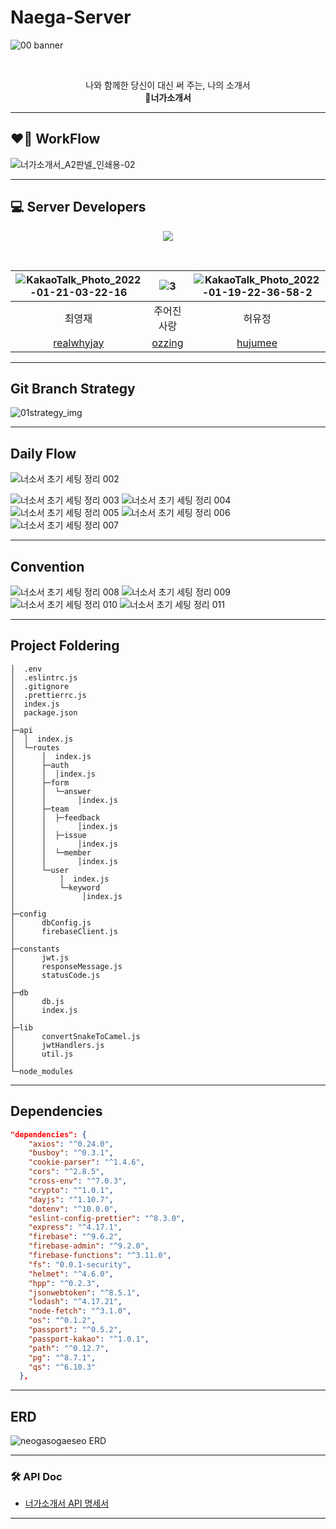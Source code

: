 # Naega-Server


![00 banner](https://user-images.githubusercontent.com/49263163/148995914-65ed2cf7-7638-45fe-ad04-f0bee297ff7f.png)

​    


<div align="center"> 
나와 함께한 당신이 대신 써 주는, 나의 소개서  <br>
<b>🍄너가소개서</b>
</div>


---



## ❤️‍🔥 WorkFlow
![너가소개서_A2판넬_인쇄용-02](https://user-images.githubusercontent.com/49263163/150525196-c02c5f56-0dc0-40ef-8454-0bfc0f37667e.png)


---

## 💻 Server Developers

<p align="center">
<img align"center" src = https://user-images.githubusercontent.com/49263163/150396081-70ca4dd0-305c-4f03-a975-61167a073d9c.png></img>
</p>
<div align = "center">


​    




| ![KakaoTalk_Photo_2022-01-21-03-22-16](https://user-images.githubusercontent.com/49263163/150398442-ed2a1509-a91f-41ab-a9ac-407b0b901e27.png) | ![3](https://user-images.githubusercontent.com/49263163/150396194-894e132d-fc29-485a-a37d-a4470b5ee8d9.png) | ![KakaoTalk_Photo_2022-01-19-22-36-58-2](https://user-images.githubusercontent.com/49263163/150396204-72ceebfa-867f-46e5-9b4e-7fe6f6d5b295.png) |
| :----------------------------------------------------------: | :----------------------------------------------------------: | :----------------------------------------------------------: |
|                            최영재                            |                          주어진사랑                          |                            허유정                            |
|         [realwhyjay](https://github.com/realwhyjay)          |             [ozzing](https://github.com/ozzing)              |            [hujumee](https://github.com/hujumee)             |

</div>

   


---

## Git Branch Strategy

![01strategy_img](https://user-images.githubusercontent.com/49263163/148995202-b776378a-e33b-40a6-b17d-f891e1b27dae.jpeg)

---

## Daily Flow

![너소서 초기 세팅 정리 002](https://user-images.githubusercontent.com/49263163/148995217-b2c6c098-d3c4-46ff-9323-dbb746939100.jpeg)

![너소서 초기 세팅 정리 003](https://user-images.githubusercontent.com/49263163/148995228-53621d13-4069-4f13-adc7-774e9a75d3b3.jpeg)
![너소서 초기 세팅 정리 004](https://user-images.githubusercontent.com/49263163/148995231-421b7b34-1aeb-4e79-b970-ffd4c8a25f4d.jpeg)
![너소서 초기 세팅 정리 005](https://user-images.githubusercontent.com/49263163/148995239-dd0d1ae4-0350-4459-bd2d-7b958c785ab5.jpeg)
![너소서 초기 세팅 정리 006](https://user-images.githubusercontent.com/49263163/148995240-2f99e00f-8107-4586-a1e6-643b56840cbc.jpeg)
![너소서 초기 세팅 정리 007](https://user-images.githubusercontent.com/49263163/148995243-807c6bea-c6de-481e-a100-9ce106c15251.jpeg)

---

## Convention

  ![너소서 초기 세팅 정리 008](https://user-images.githubusercontent.com/49263163/148995246-a9c49e5e-5e51-4eea-a245-15fe25d859d8.jpeg)
![너소서 초기 세팅 정리 009](https://user-images.githubusercontent.com/49263163/148995248-c0d56aa0-73af-40ef-9e79-94fa95ef252e.jpeg)
![너소서 초기 세팅 정리 010](https://user-images.githubusercontent.com/49263163/148995250-fe4fd747-4f1e-45a4-9038-60dd03b0c84c.jpeg)
![너소서 초기 세팅 정리 011](https://user-images.githubusercontent.com/49263163/148995252-05cfe146-31df-4aea-a794-a40d985582b5.jpeg)



---

## Project Foldering

```tsx
│  .env
│  .eslintrc.js
│  .gitignore
│  .prettierrc.js
│  index.js
│  package.json
│
├─api
│  │  index.js
│  └─routes
│      │  index.js
│      ├─auth
│      │  │index.js
│      ├─form
│      │  └─answer
│      │       │index.js
│      ├─team
│      │  ├─feedback
│      │       │index.js
│      │  ├─issue
│      │       │index.js
│      │  └─member
│      │       │index.js
│      └─user
│          │  index.js
│          └─keyword
│               │index.js
│
├─config
│      dbConfig.js
│      firebaseClient.js
│      
├─constants
│      jwt.js
│      responseMessage.js
│      statusCode.js
│      
├─db
│      db.js
│      index.js
│      
├─lib
│      convertSnakeToCamel.js
│      jwtHandlers.js
│      util.js
│      
└─node_modules
```

---

## Dependencies

```json
"dependencies": {
    "axios": "^0.24.0",
    "busboy": "^0.3.1",
    "cookie-parser": "^1.4.6",
    "cors": "^2.8.5",
    "cross-env": "^7.0.3",
    "crypto": "^1.0.1",
    "dayjs": "^1.10.7",
    "dotenv": "^10.0.0",
    "eslint-config-prettier": "^8.3.0",
    "express": "^4.17.1",
    "firebase": "^9.6.2",
    "firebase-admin": "^9.2.0",
    "firebase-functions": "^3.11.0",
    "fs": "0.0.1-security",
    "helmet": "^4.6.0",
    "hpp": "^0.2.3",
    "jsonwebtoken": "^8.5.1",
    "lodash": "^4.17.21",
    "node-fetch": "^3.1.0",
    "os": "^0.1.2",
    "passport": "^0.5.2",
    "passport-kakao": "^1.0.1",
    "path": "^0.12.7",
    "pg": "^8.7.1",
    "qs": "^6.10.3"
  },
```

---

## ERD

![neogasogaeseo ERD](https://user-images.githubusercontent.com/49263163/150398851-a517fc45-d772-4f24-937a-3d707d8d49ab.png)

---

### 🛠️ API Doc

- [너가소개서 API 명세서](https://www.notion.so/suzieep/API-6bb395e6f26a44c4ad0d02383a8debe5)


---


